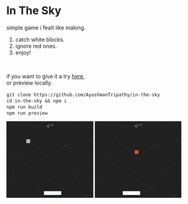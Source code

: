 # In The Sky

simple game i fealt like making.

1. catch white blocks.
1. ignore red ones.
1. enjoy!

<br>

if you want to give it a try [here](https://in-the-sky.netlify.app/), <br>
or preview locally.

```
git clone https://github.com/AyushmanTripathy/in-the-sky
cd in-the-sky && npm i
npm run build
npm run preview
```
<img src="./screenshot1.png" height="200"/>
<img src="./screenshot2.png" height="200"/>
